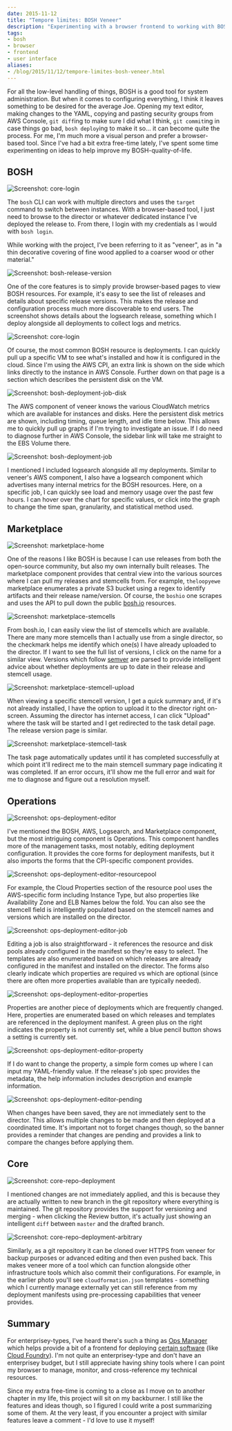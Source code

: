 ```yaml
---
date: 2015-11-12
title: "Tempore limites: BOSH Veneer"
description: "Experimenting with a browser frontend to working with BOSH."
tags:
- bosh
- browser
- frontend
- user interface
aliases:
- /blog/2015/11/12/tempore-limites-bosh-veneer.html
---
```


For all the low-level handling of things, BOSH is a good tool for system administration. But when it comes to
configuring everything, I think it leaves something to be desired for the average Joe. Opening my text editor, making
changes to the YAML, copying and pasting security groups from AWS Console, `git diff`ing to make sure I did what I
think, `git commit`ing in case things go bad, `bosh deploy`ing to make it so... it can become quite the process. For me,
I'm much more a visual person and prefer a browser-based tool. Since I've had a bit extra free-time lately, I've spent
some time experimenting on ideas to help improve my BOSH-quality-of-life.

<!--more-->


## BOSH

![Screenshot: core-login](https://dpb587-website-us-east-1.s3.amazonaws.com/asset/blog/2015-11-12-tempore-limites-bosh-veneer/core-login.png)

The `bosh` CLI can work with multiple directors and uses the `target` command to switch between instances. With a
browser-based tool, I just need to browse to the director or whatever dedicated instance I've deployed the release to.
From there, I login with my credentials as I would with `bosh login`.

While working with the project, I've been referring to it as "veneer", as in "a thin decorative covering of fine wood
applied to a coarser wood or other material."

![Screenshot: bosh-release-version](https://dpb587-website-us-east-1.s3.amazonaws.com/asset/blog/2015-11-12-tempore-limites-bosh-veneer/bosh-release-version.png)

One of the core features is to simply provide browser-based pages to view BOSH resources. For example, it's easy to see
the list of releases and details about specific release versions. This makes the release and configuration process much
more discoverable to end users. The screenshot shows details about the logsearch release, something which I deploy
alongside all deployments to collect logs and metrics.

![Screenshot: core-login](https://dpb587-website-us-east-1.s3.amazonaws.com/asset/blog/2015-11-12-tempore-limites-bosh-veneer/bosh-deployment-vm.png)

Of course, the most common BOSH resource is deployments. I can quickly pull up a specific VM to see what's installed and
how it is configured in the cloud. Since I'm using the AWS CPI, an extra link is shown on the side which links directly
to the instance in AWS Console. Further down on that page is a section which describes the persistent disk on the VM.

![Screenshot: bosh-deployment-job-disk](https://dpb587-website-us-east-1.s3.amazonaws.com/asset/blog/2015-11-12-tempore-limites-bosh-veneer/bosh-deployment-job-disk.png)

The AWS component of veneer knows the various CloudWatch metrics which are available for instances and disks. Here the
persistent disk metrics are shown, including timing, queue length, and idle time below. This allows me to quickly pull
up graphs if I'm trying to investigate an issue. If I do need to diagnose further in AWS Console, the sidebar link will
take me straight to the EBS Volume there.

![Screenshot: bosh-deployment-job](https://dpb587-website-us-east-1.s3.amazonaws.com/asset/blog/2015-11-12-tempore-limites-bosh-veneer/bosh-deployment-job.png)

I mentioned I included logsearch alongside all my deployments. Similar to veneer's AWS component, I also have a
logsearch component which advertises many internal metrics for the BOSH resources. Here, on a specific job, I can
quickly see load and memory usage over the past few hours. I can hover over the chart for specific values, or click
into the graph to change the time span, granularity, and statistical method used.


## Marketplace

![Screenshot: marketplace-home](https://dpb587-website-us-east-1.s3.amazonaws.com/asset/blog/2015-11-12-tempore-limites-bosh-veneer/marketplace-home.png)

One of the reasons I like BOSH is because I can use releases from both the open-source community, but also my own
internally built releases. The marketplace component provides that central view into the various sources where I can
pull my releases and stemcells from. For example, `theloopyewe` marketplace enumerates a private S3 bucket using a regex
to identify artifacts and their release name/version. Of course, the `boshio` one scrapes and uses the API to pull down
the public [bosh.io][4] resources.

![Screenshot: marketplace-stemcells](https://dpb587-website-us-east-1.s3.amazonaws.com/asset/blog/2015-11-12-tempore-limites-bosh-veneer/marketplace-stemcells.png)

From bosh.io, I can easily view the list of stemcells which are available. There are many more stemcells than I actually
use from a single director, so the checkmark helps me identify which one(s) I have already uploaded to the director. If
I want to see the full list of versions, I click on the name for a similar view. Versions which follow [semver][5] are
parsed to provide intelligent advice about whether deployments are up to date in their release and stemcell usage.

![Screenshot: marketplace-stemcell-upload](https://dpb587-website-us-east-1.s3.amazonaws.com/asset/blog/2015-11-12-tempore-limites-bosh-veneer/marketplace-stemcell-upload.png)

When viewing a specific stemcell version, I get a quick summary and, if it's not already installed, I have the option to
upload it to the director right on-screen. Assuming the director has internet access, I can click "Upload" where the
task will be started and I get redirected to the task detail page. The release version page is similar.

![Screenshot: marketplace-stemcell-task](https://dpb587-website-us-east-1.s3.amazonaws.com/asset/blog/2015-11-12-tempore-limites-bosh-veneer/marketplace-stemcell-task.png)

The task page automatically updates until it has completed successfully at which point it'll redirect me to the main
stemcell summary page indicating it was completed. If an error occurs, it'll show me the full error and wait for me to
diagnose and figure out a resolution myself.


## Operations

![Screenshot: ops-deployment-editor](https://dpb587-website-us-east-1.s3.amazonaws.com/asset/blog/2015-11-12-tempore-limites-bosh-veneer/ops-deployment-editor.png)

I've mentioned the BOSH, AWS, Logsearch, and Marketplace component, but the most intriguing component is Operations.
This component handles more of the management tasks, most notably, editing deployment configuration. It provides the
core forms for deployment manifests, but it also imports the forms that the CPI-specific component provides.

![Screenshot: ops-deployment-editor-resourcepool](https://dpb587-website-us-east-1.s3.amazonaws.com/asset/blog/2015-11-12-tempore-limites-bosh-veneer/ops-deployment-editor-resourcepool.png)

For example, the Cloud Properties section of the resource pool uses the AWS-specific form including Instance Type, but
also properties like Availability Zone and ELB Names below the fold. You can also see the stemcell field is
intelligently populated based on the stemcell names and versions which are installed on the director.

![Screenshot: ops-deployment-editor-job](https://dpb587-website-us-east-1.s3.amazonaws.com/asset/blog/2015-11-12-tempore-limites-bosh-veneer/ops-deployment-editor-job.png)

Editing a job is also straightforward - it references the resource and disk pools already configured in the manifest so
they're easy to select. The templates are also enumerated based on which releases are already configured in the manifest
and installed on the director. The forms also clearly indicate which properties are required vs which are optional
(since there are often more properties available than are typically needed).

![Screenshot: ops-deployment-editor-properties](https://dpb587-website-us-east-1.s3.amazonaws.com/asset/blog/2015-11-12-tempore-limites-bosh-veneer/ops-deployment-editor-properties.png)

Properties are another piece of deployments which are frequently changed. Here, properties are enumerated based on which
releases and templates are referenced in the deployment manifest. A green plus on the right indicates the property is
not currently set, while a blue pencil button shows a setting is currently set.

![Screenshot: ops-deployment-editor-property](https://dpb587-website-us-east-1.s3.amazonaws.com/asset/blog/2015-11-12-tempore-limites-bosh-veneer/ops-deployment-editor-property.png)

If I do want to change the property, a simple form comes up where I can input my YAML-friendly value. If the release's
job spec provides the metadata, the help information includes description and example information.

![Screenshot: ops-deployment-editor-pending](https://dpb587-website-us-east-1.s3.amazonaws.com/asset/blog/2015-11-12-tempore-limites-bosh-veneer/ops-deployment-editor-pending.png)

When changes have been saved, they are not immediately sent to the director. This allows multiple changes to be made and
then deployed at a coordinated time. It's important not to forget changes though, so the banner provides a reminder that
changes are pending and provides a link to compare the changes before applying them.


## Core

![Screenshot: core-repo-deployment](https://dpb587-website-us-east-1.s3.amazonaws.com/asset/blog/2015-11-12-tempore-limites-bosh-veneer/core-repo-deployment.png)

I mentioned changes are not immediately applied, and this is because they are actually written to new branch in the git
repository where everything is maintained. The git repository provides the support for versioning and merging - when
clicking the Review button, it's actually just showing an intelligent `diff` between `master` and the drafted branch.

![Screenshot: core-repo-deployment-arbitrary](https://dpb587-website-us-east-1.s3.amazonaws.com/asset/blog/2015-11-12-tempore-limites-bosh-veneer/core-repo-deployment-arbitrary.png)

Similarly, as a git repository it can be cloned over HTTPS from veneer for backup purposes or advanced editing and then
even pushed back. This makes veneer more of a tool which can function alongside other infrastructure tools which also
commit their configurations. For example, in the earlier photo you'll see `cloudformation.json` templates - something
which I currently manage externally yet can still reference from my deployment manifests using pre-processing
capabilities that veneer provides.


## Summary

For enterprisey-types, I've heard there's such a thing as [Ops Manager][1] which helps provide a bit of a frontend for
deploying [certain software][2] (like [Cloud Foundry][3]). I'm not quite an enterprisey-type and don't have an
enterprisey budget, but I still appreciate having shiny tools where I can point my browser to manage, monitor, and
cross-reference my technical resources.

Since my extra free-time is coming to a close as I move on to another chapter in my life, this project will sit on my
backburner. I still like the features and ideas though, so I figured I could write a post summarizing some of them. At
the very least, if you encounter a project with similar features leave a comment - I'd love to use it myself!



 [1]: http://docs.pivotal.io/pivotalcf/customizing/
 [2]: https://network.pivotal.io/
 [3]: https://www.cloudfoundry.org/
 [4]: https://bosh.io/
 [5]: http://semver.org/
